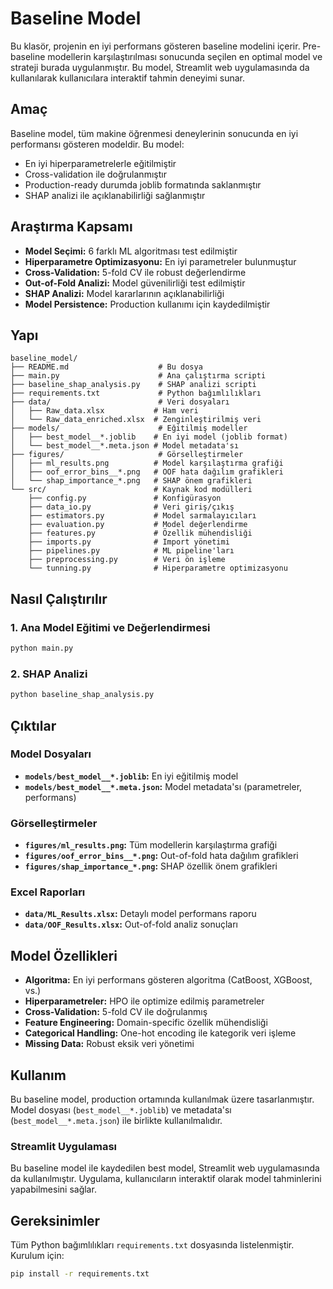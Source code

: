 # Baseline Model

Bu klasör, projenin en iyi performans gösteren baseline modelini içerir. Pre-baseline modellerin karşılaştırılması sonucunda seçilen en optimal model ve strateji burada uygulanmıştır. Bu model, Streamlit web uygulamasında da kullanılarak kullanıcılara interaktif tahmin deneyimi sunar.

## Amaç

Baseline model, tüm makine öğrenmesi deneylerinin sonucunda en iyi performansı gösteren modeldir. Bu model:
- En iyi hiperparametrelerle eğitilmiştir
- Cross-validation ile doğrulanmıştır
- Production-ready durumda joblib formatında saklanmıştır
- SHAP analizi ile açıklanabilirliği sağlanmıştır

## Araştırma Kapsamı

- **Model Seçimi:** 6 farklı ML algoritması test edilmiştir
- **Hiperparametre Optimizasyonu:** En iyi parametreler bulunmuştur
- **Cross-Validation:** 5-fold CV ile robust değerlendirme
- **Out-of-Fold Analizi:** Model güvenilirliği test edilmiştir
- **SHAP Analizi:** Model kararlarının açıklanabilirliği
- **Model Persistence:** Production kullanımı için kaydedilmiştir

## Yapı

```
baseline_model/
├── README.md                    # Bu dosya
├── main.py                      # Ana çalıştırma scripti
├── baseline_shap_analysis.py    # SHAP analizi scripti
├── requirements.txt             # Python bağımlılıkları
├── data/                        # Veri dosyaları
│   ├── Raw_data.xlsx           # Ham veri
│   └── Raw_data_enriched.xlsx  # Zenginleştirilmiş veri
├── models/                      # Eğitilmiş modeller
│   ├── best_model__*.joblib    # En iyi model (joblib format)
│   └── best_model__*.meta.json # Model metadata'sı
├── figures/                     # Görselleştirmeler
│   ├── ml_results.png          # Model karşılaştırma grafiği
│   ├── oof_error_bins__*.png   # OOF hata dağılım grafikleri
│   └── shap_importance_*.png   # SHAP önem grafikleri
└── src/                        # Kaynak kod modülleri
    ├── config.py               # Konfigürasyon
    ├── data_io.py              # Veri giriş/çıkış
    ├── estimators.py           # Model sarmalayıcıları
    ├── evaluation.py           # Model değerlendirme
    ├── features.py             # Özellik mühendisliği
    ├── imports.py              # Import yönetimi
    ├── pipelines.py            # ML pipeline'ları
    ├── preprocessing.py        # Veri ön işleme
    └── tunning.py              # Hiperparametre optimizasyonu
```

## Nasıl Çalıştırılır

### 1. Ana Model Eğitimi ve Değerlendirmesi
```bash
python main.py
```

### 2. SHAP Analizi
```bash
python baseline_shap_analysis.py
```

## Çıktılar

### Model Dosyaları
- **`models/best_model__*.joblib`:** En iyi eğitilmiş model
- **`models/best_model__*.meta.json`:** Model metadata'sı (parametreler, performans)

### Görselleştirmeler
- **`figures/ml_results.png`:** Tüm modellerin karşılaştırma grafiği
- **`figures/oof_error_bins__*.png`:** Out-of-fold hata dağılım grafikleri
- **`figures/shap_importance_*.png`:** SHAP özellik önem grafikleri

### Excel Raporları
- **`data/ML_Results.xlsx`:** Detaylı model performans raporu
- **`data/OOF_Results.xlsx`:** Out-of-fold analiz sonuçları

## Model Özellikleri

- **Algoritma:** En iyi performans gösteren algoritma (CatBoost, XGBoost, vs.)
- **Hiperparametreler:** HPO ile optimize edilmiş parametreler
- **Cross-Validation:** 5-fold CV ile doğrulanmış
- **Feature Engineering:** Domain-specific özellik mühendisliği
- **Categorical Handling:** One-hot encoding ile kategorik veri işleme
- **Missing Data:** Robust eksik veri yönetimi

## Kullanım

Bu baseline model, production ortamında kullanılmak üzere tasarlanmıştır. Model dosyası (`best_model__*.joblib`) ve metadata'sı (`best_model__*.meta.json`) ile birlikte kullanılmalıdır.

### Streamlit Uygulaması

Bu baseline model ile kaydedilen best model, Streamlit web uygulamasında da kullanılmıştır. Uygulama, kullanıcıların interaktif olarak model tahminlerini yapabilmesini sağlar.

## Gereksinimler

Tüm Python bağımlılıkları `requirements.txt` dosyasında listelenmiştir. Kurulum için:

```bash
pip install -r requirements.txt
```
